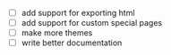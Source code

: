 - [ ] add support for exporting html
- [ ] add support for custom special pages
- [ ] make more themes
- [ ] write better documentation
